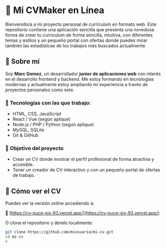 # 📄 Mi CVMaker en Línea

Bienvenido/a a mi proyecto personal de currículum en formato web. Este repositorio contiene una aplicación sencilla que presenta una novedosa forma de crear tu curriculum de forma sencilla, intuitiva, con diferentes temas y estilos y un pequeño portal con ofertas donde puedes mirar también las estadísticas de los trabajos más buscados actualmente

## 👤 Sobre mí

Soy **Marc Gomez**, un desarrollador **junior de aplicaciones web** con interés en el desarrollo frontend y backend. Me estoy formando en tecnologías modernas y actualmente estoy ampliando mi experiencia a través de proyectos personales como este.

### 🚀 Tecnologías con las que trabajo:

- HTML, CSS, JavaScript
- React / Vue (según aplique)
- Node.js / PHP / Python (según aplique)
- MySQL, SQLite
- Git & GitHub

### 🎯 Objetivo del proyecto

- Crear un CV donde mostrar el perfil profesional de forma atractiva y accesible.
- Tener un creador de CV interactivo y con un pequeño portal de ofertas de trabajo.

## 🧪 Cómo ver el CV

Puedes ver la versión online accediendo a:

🔗 [https://cv-puce-six-93.vercel.app/](https://cv-puce-six-93.vercel.app/) 

O clona el repositorio y ábrelo localmente:

```bash
git clone https://github.com/miusuario/mi-cv.git
cd mi-cv
# 
